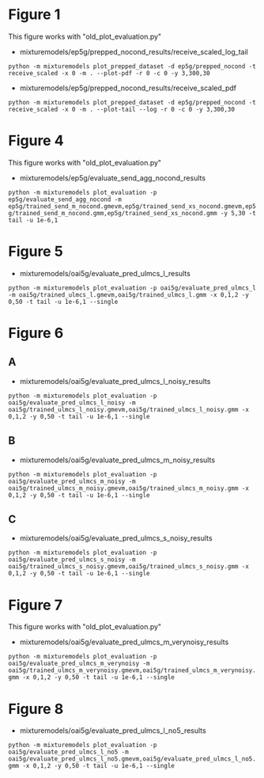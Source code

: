# Figure 1
This figure works with "old_plot_evaluation.py"

- mixturemodels/ep5g/prepped_nocond_results/receive_scaled_log_tail

`python -m mixturemodels plot_prepped_dataset -d ep5g/prepped_nocond -t receive_scaled -x 0 -m . --plot-pdf -r 0 -c 0 -y 3,300,30`

- mixturemodels/ep5g/prepped_nocond_results/receive_scaled_pdf

`python -m mixturemodels plot_prepped_dataset -d ep5g/prepped_nocond -t receive_scaled -x 0 -m . --plot-tail --log -r 0 -c 0 -y 3,300,30`

# Figure 4
This figure works with "old_plot_evaluation.py"

- mixturemodels/ep5g/evaluate_send_agg_nocond_results

`python -m mixturemodels plot_evaluation -p ep5g/evaluate_send_agg_nocond -m ep5g/trained_send_m_nocond.gmevm,ep5g/trained_send_xs_nocond.gmevm,ep5g/trained_send_m_nocond.gmm,ep5g/trained_send_xs_nocond.gmm -y 5,30 -t tail -u 1e-6,1`

# Figure 5
- mixturemodels/oai5g/evaluate_pred_ulmcs_l_results

`python -m mixturemodels plot_evaluation -p oai5g/evaluate_pred_ulmcs_l -m oai5g/trained_ulmcs_l.gmevm,oai5g/trained_ulmcs_l.gmm -x 0,1,2 -y 0,50 -t tail -u 1e-6,1 --single`

# Figure 6

## A
- mixturemodels/oai5g/evaluate_pred_ulmcs_l_noisy_results

`python -m mixturemodels plot_evaluation -p oai5g/evaluate_pred_ulmcs_l_noisy -m oai5g/trained_ulmcs_l_noisy.gmevm,oai5g/trained_ulmcs_l_noisy.gmm -x 0,1,2 -y 0,50 -t tail -u 1e-6,1 --single`

## B
- mixturemodels/oai5g/evaluate_pred_ulmcs_m_noisy_results

`python -m mixturemodels plot_evaluation -p oai5g/evaluate_pred_ulmcs_m_noisy -m oai5g/trained_ulmcs_m_noisy.gmevm,oai5g/trained_ulmcs_m_noisy.gmm -x 0,1,2 -y 0,50 -t tail -u 1e-6,1 --single`

## C
- mixturemodels/oai5g/evaluate_pred_ulmcs_s_noisy_results

`python -m mixturemodels plot_evaluation -p oai5g/evaluate_pred_ulmcs_s_noisy -m oai5g/trained_ulmcs_s_noisy.gmevm,oai5g/trained_ulmcs_s_noisy.gmm -x 0,1,2 -y 0,50 -t tail -u 1e-6,1 --single`

# Figure 7
This figure works with "old_plot_evaluation.py"

- mixturemodels/oai5g/evaluate_pred_ulmcs_m_verynoisy_results

`python -m mixturemodels plot_evaluation -p oai5g/evaluate_pred_ulmcs_m_verynoisy -m oai5g/trained_ulmcs_m_verynoisy.gmevm,oai5g/trained_ulmcs_m_verynoisy.gmm -x 0,1,2 -y 0,50 -t tail -u 1e-6,1 --single`

# Figure 8
- mixturemodels/oai5g/evaluate_pred_ulmcs_l_no5_results

`python -m mixturemodels plot_evaluation -p oai5g/evaluate_pred_ulmcs_l_no5 -m oai5g/evaluate_pred_ulmcs_l_no5.gmevm,oai5g/evaluate_pred_ulmcs_l_no5.gmm -x 0,1,2 -y 0,50 -t tail -u 1e-6,1 --single`
